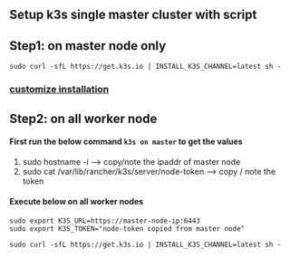 ## Setup k3s single master cluster with script

## Step1: on master node only 
```
sudo curl -sfL https://get.k3s.io | INSTALL_K3S_CHANNEL=latest sh -
```
### [customize installation](https://rancher.com/docs/k3s/latest/en/installation/install-options/#options-for-installation-with-script)



## Step2: on all worker node

#### First run the below command **`k3s on master`** to get the values 
1. sudo hostname -i        -->  copy/note the ipaddr of master node
2. sudo cat /var/lib/rancher/k3s/server/node-token     --> copy / note the token 

#### Execute below on all worker nodes 
```
sudo export K3S_URL=https://master-node-ip:6443
sudo export K3S_TOKEN="node-token copied from master node"

sudo curl -sfL https://get.k3s.io | INSTALL_K3S_CHANNEL=latest sh -
```